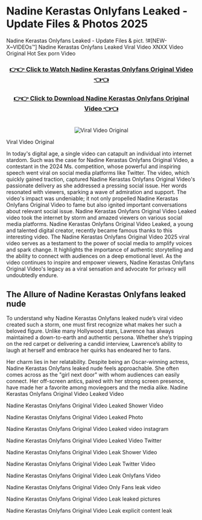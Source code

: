 # Nadine Kerastas Onlyfans Leaked - Update Files & Photos 2025

Nadine Kerastas Onlyfans Leaked - Update Files & pict. !#[NEW-X~VIDEOs™] Nadine Kerastas Onlyfans Leaked Viral Video XNXX Video Original Hot Sex porn Video
<br>
<div align="center">
<h3><a href="https://links2leaks.com?utm_source=nadinekerastas&utm_medium=gitlong" rel="nofollow">👉👉 Click to Watch Nadine Kerastas Onlyfans Original Video 👈👈</a></h3>
<h3><a href="https://links2leaks.com?utm_source=nadinekerastas&utm_medium=gitlong" rel="nofollow">👉👉 Click to Download Nadine Kerastas Onlyfans Original Video 👈👈</a></h3>
<br>
<a href="https://links2leaks.com?utm_source=nadinekerastas&utm_medium=gitlong" rel="nofollow"><img src="https://i.ibb.co/Gkj2r4b/banner.png" alt="Viral Video Original" style="max-width: 100%; display: inline-block;" data-target="animated-image.originalImage"></a>
</div>

Viral Video Original

In today's digital age, a single video can catapult an individual into internet stardom. Such was the case for Nadine Kerastas Onlyfans Original Video, a contestant in the 2024 Ms. competition, whose powerful and inspiring speech went viral on social media platforms like Twitter.
The video, which quickly gained traction, captured Nadine Kerastas Onlyfans Original Video's passionate delivery as she addressed a pressing social issue. Her words resonated with viewers, sparking a wave of admiration and support. The video's impact was undeniable; it not only propelled Nadine Kerastas Onlyfans Original Video to fame but also ignited important conversations about relevant social issue.
Nadine Kerastas Onlyfans Original Video Leaked video took the internet by storm and amazed viewers on various social media platforms. Nadine Kerastas Onlyfans Original Video Leaked, a young and talented digital creator, recently became famous thanks to this interesting video.
The Nadine Kerastas Onlyfans Original Video 2025 viral video serves as a testament to the power of social media to amplify voices and spark change. It highlights the importance of authentic storytelling and the ability to connect with audiences on a deep emotional level. As the video continues to inspire and empower viewers, Nadine Kerastas Onlyfans Original Video's legacy as a viral sensation and advocate for privacy will undoubtedly endure.

<h2>The Allure of Nadine Kerastas Onlyfans leaked nude</h2>


To understand why Nadine Kerastas Onlyfans leaked nude’s viral video created such a storm, one must first recognize what makes her such a beloved figure. Unlike many Hollywood stars, Lawrence has always maintained a down-to-earth and authentic persona. Whether she’s tripping on the red carpet or delivering a candid interview, Lawrence’s ability to laugh at herself and embrace her quirks has endeared her to fans.

Her charm lies in her relatability. Despite being an Oscar-winning actress, Nadine Kerastas Onlyfans leaked nude feels approachable. She often comes across as the "girl next door" with whom audiences can easily connect. Her off-screen antics, paired with her strong screen presence, have made her a favorite among moviegoers and the media alike.
Nadine Kerastas Onlyfans Original Video Leaked Video

Nadine Kerastas Onlyfans Original Video Leaked Shower Video

Nadine Kerastas Onlyfans Original Video Leaked Photo

Nadine Kerastas Onlyfans Original Video Leaked video instagram

Nadine Kerastas Onlyfans Original Video Leaked Video Twitter

Nadine Kerastas Onlyfans Original Video Leak Shower Video

Nadine Kerastas Onlyfans Original Video Leak Twitter Video

Nadine Kerastas Onlyfans Original Video Leak Onlyfans Video

Nadine Kerastas Onlyfans Original Video Only Fans leak video

Nadine Kerastas Onlyfans Original Video Leak leaked pictures

Nadine Kerastas Onlyfans Original Video Leak explicit content leak